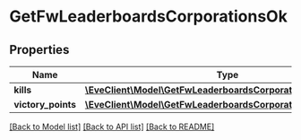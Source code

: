 # GetFwLeaderboardsCorporationsOk

## Properties
Name | Type | Description | Notes
------------ | ------------- | ------------- | -------------
**kills** | [**\EveClient\Model\GetFwLeaderboardsCorporationsKills**](GetFwLeaderboardsCorporationsKills.md) |  | 
**victory_points** | [**\EveClient\Model\GetFwLeaderboardsCorporationsVictoryPoints**](GetFwLeaderboardsCorporationsVictoryPoints.md) |  | 

[[Back to Model list]](../README.md#documentation-for-models) [[Back to API list]](../README.md#documentation-for-api-endpoints) [[Back to README]](../README.md)


